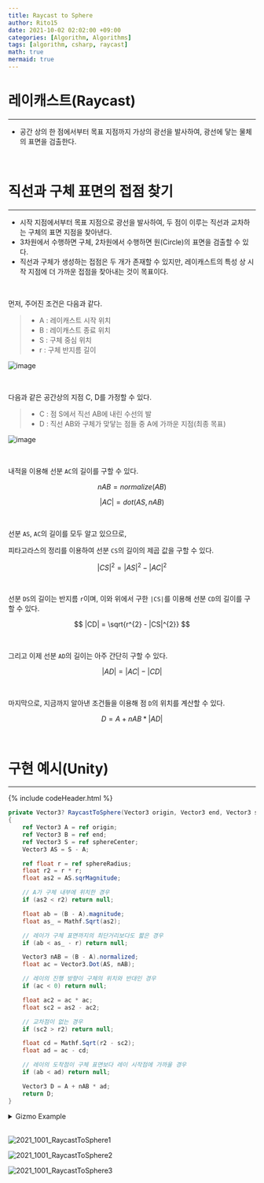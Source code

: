 ```yaml
---
title: Raycast to Sphere
author: Rito15
date: 2021-10-02 02:02:00 +09:00
categories: [Algorithm, Algorithms]
tags: [algorithm, csharp, raycast]
math: true
mermaid: true
---
```


# 레이캐스트(Raycast)
---

- 공간 상의 한 점에서부터 목표 지점까지 가상의 광선을 발사하여, 광선에 닿는 물체의 표면을 검출한다.


<br>

# 직선과 구체 표면의 접점 찾기
---

- 시작 지점에서부터 목표 지점으로 광선을 발사하여, 두 점이 이루는 직선과 교차하는 구체의 표면 지점을 찾아낸다.
- 3차원에서 수행하면 구체, 2차원에서 수행하면 원(Circle)의 표면을 검출할 수 있다.
- 직선과 구체가 생성하는 접점은 두 개가 존재할 수 있지만, 레이캐스트의 특성 상 시작 지점에 더 가까운 접점을 찾아내는 것이 목표이다.

<br>

먼저, 주어진 조건은 다음과 같다.

> - A : 레이캐스트 시작 위치
> - B : 레이캐스트 종료 위치
> - S : 구체 중심 위치
> - r : 구체 반지름 길이

![image](https://user-images.githubusercontent.com/42164422/135614711-9cebd933-6324-4298-bfac-9898e6669b4c.png)

<br>

다음과 같은 공간상의 지점 C, D를 가정할 수 있다.

> - C : 점 S에서 직선 AB에 내린 수선의 발
> - D : 직선 AB와 구체가 맞닿는 점들 중 A에 가까운 지점(최종 목표)

![image](https://user-images.githubusercontent.com/42164422/135614739-18921a29-1314-4a36-88eb-6e6ce3bf8c8d.png)

<br>

내적을 이용해 선분 `AC`의 길이를 구할 수 있다.

$$ nAB = normalize(AB) $$

$$ |AC| = dot(AS, nAB) $$

<br>

선분 `AS`, `AC`의 길이를 모두 알고 있으므로,

피타고라스의 정리를 이용하여 선분 `CS`의 길이의 제곱 값을 구할 수 있다.

$$ |CS|^{2} = |AS|^{2} - |AC|^{2} $$

<br>

선분 `DS`의 길이는 반지름 `r`이며, 이와 위에서 구한 `|CS|`를 이용해 선분 `CD`의 길이를 구할 수 있다.

$$ |CD| = \sqrt{r^{2} - |CS|^{2}} $$

<br>

그리고 이제 선분 `AD`의 길이는 아주 간단히 구할 수 있다.

$$ |AD| = |AC| - |CD| $$

<br>

마지막으로, 지금까지 알아낸 조건들을 이용해 점 `D`의 위치를 계산할 수 있다.

$$ D = A + nAB * |AD| $$

<br>

# 구현 예시(Unity)
---

{% include codeHeader.html %}
```cs
private Vector3? RaycastToSphere(Vector3 origin, Vector3 end, Vector3 sphereCenter, float sphereRadius)
{
    ref Vector3 A = ref origin;
    ref Vector3 B = ref end;
    ref Vector3 S = ref sphereCenter;
    Vector3 AS = S - A;

    ref float r = ref sphereRadius;
    float r2 = r * r;
    float as2 = AS.sqrMagnitude;

    // A가 구체 내부에 위치한 경우
    if (as2 < r2) return null;

    float ab = (B - A).magnitude;
    float as_ = Mathf.Sqrt(as2);

    // 레이가 구체 표면까지의 최단거리보다도 짧은 경우
    if (ab < as_ - r) return null;

    Vector3 nAB = (B - A).normalized;
    float ac = Vector3.Dot(AS, nAB);

    // 레이의 진행 방향이 구체의 위치와 반대인 경우
    if (ac < 0) return null;

    float ac2 = ac * ac;
    float sc2 = as2 - ac2;

    // 교차점이 없는 경우
    if (sc2 > r2) return null;

    float cd = Mathf.Sqrt(r2 - sc2);
    float ad = ac - cd;

    // 레이의 도착점이 구체 표면보다 레이 시작점에 가까울 경우
    if (ab < ad) return null;

    Vector3 D = A + nAB * ad;
    return D;
}
```

<details>
<summary markdown="span"> 
Gizmo Example
</summary>

```cs
// MonoBehaviour Script

public Transform rayBegin;
public Transform rayEnd;
public Transform sphereCenter;
public float sphereRadius = 3f;

[Space]
public Mesh sphereMesh;

private void OnDrawGizmos()
{
    if (!rayBegin || !rayEnd || !sphereCenter || !sphereMesh) return;

    Gizmos.color = Color.blue;
    Gizmos.DrawSphere(rayBegin.position, 0.2f);

    Gizmos.color = Color.green;
    Gizmos.DrawSphere(rayEnd.position, 0.2f);

    Gizmos.color = Color.white * 0.5f;
    Gizmos.DrawMesh(sphereMesh, 0, sphereCenter.position, Quaternion.identity, Vector3.one * sphereRadius * 2);

    Gizmos.color = Color.blue;
    Gizmos.DrawLine(rayBegin.position, rayEnd.position);

    Vector3? interPoint = RaycastToSphere(rayBegin.position, rayEnd.position, sphereCenter.position, sphereRadius);
    if (interPoint != null)
    {
        Gizmos.color = Color.red;
        Gizmos.DrawSphere(interPoint.Value, 0.3f);
    }
}
```

</details>

<br>

![2021_1001_RaycastToSphere1](https://user-images.githubusercontent.com/42164422/135624817-b96f1967-ad84-4d49-8a35-901eb64ff846.gif)

![2021_1001_RaycastToSphere2](https://user-images.githubusercontent.com/42164422/135624820-24c36612-a160-46b9-921b-3fe9b601f888.gif)

![2021_1001_RaycastToSphere3](https://user-images.githubusercontent.com/42164422/135624834-f59b511e-ec81-4906-b3a1-6e1e2c4a22b7.gif)

<br>
